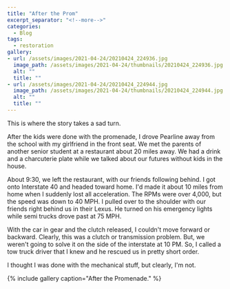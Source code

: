 ```yaml
---
title: "After the Prom"
excerpt_separator: "<!--more-->"
categories:
  - Blog
tags: 
  - restoration
gallery:
- url: /assets/images/2021-04-24/20210424_224936.jpg
  image_path: /assets/images/2021-04-24/thumbnails/20210424_224936.jpg
  alt: ""
  title: ""
- url: /assets/images/2021-04-24/20210424_224944.jpg
  image_path: /assets/images/2021-04-24/thumbnails/20210424_224944.jpg
  alt: ""
  title: ""
---
```


This is where the story takes a sad turn.

<!--more-->

After the kids were done with the promenade, I drove Pearline away from the school with my girlfriend in the
front seat. We met the parents of another senior student at a restaurant about 20 miles away. We had a drink
and a charcuterie plate while we talked about our futures without kids in the house.

About 9:30, we left the restaurant, with our friends following behind. I got onto Interstate 40 and headed toward
home. I'd made it about 10 miles from home when I suddenly lost all acceleration. The RPMs were over 4,000, but 
the speed was down to 40 MPH. I pulled over to the shoulder with our friends right behind us in their Lexus. He
turned on his emergency lights while semi trucks drove past at 75 MPH.

With the car in gear and the clutch released, I couldn't move forward or backward. Clearly, this was a clutch or
transmission problem. But, we weren't going to solve it on the side of the interstate at 10 PM. So, I called a
tow truck driver that I knew and he rescued us in pretty short order.

I thought I was done with the mechanical stuff, but clearly, I'm not.

{% include gallery caption="After the Promenade." %}